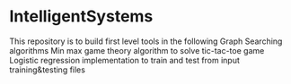 # IntelligentSystems
This repository is to build first level tools in the following
              Graph Searching algorithms
              Min max game theory algorithm to solve tic-tac-toe game
              Logistic regression implementation to train and test from input training&testing files
